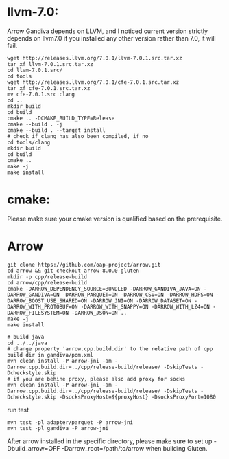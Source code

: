 # llvm-7.0: 
Arrow Gandiva depends on LLVM, and I noticed current version strictly depends on llvm7.0 if you installed any other version rather than 7.0, it will fail.
``` shell
wget http://releases.llvm.org/7.0.1/llvm-7.0.1.src.tar.xz
tar xf llvm-7.0.1.src.tar.xz
cd llvm-7.0.1.src/
cd tools
wget http://releases.llvm.org/7.0.1/cfe-7.0.1.src.tar.xz
tar xf cfe-7.0.1.src.tar.xz
mv cfe-7.0.1.src clang
cd ..
mkdir build
cd build
cmake .. -DCMAKE_BUILD_TYPE=Release
cmake --build . -j
cmake --build . --target install
# check if clang has also been compiled, if no
cd tools/clang
mkdir build
cd build
cmake ..
make -j
make install
```

# cmake: 
Please make sure your cmake version is qualified based on the prerequisite.


# Arrow
``` shell
git clone https://github.com/oap-project/arrow.git
cd arrow && git checkout arrow-8.0.0-gluten
mkdir -p cpp/release-build
cd arrow/cpp/release-build
cmake -DARROW_DEPENDENCY_SOURCE=BUNDLED -DARROW_GANDIVA_JAVA=ON -DARROW_GANDIVA=ON -DARROW_PARQUET=ON -DARROW_CSV=ON -DARROW_HDFS=ON -DARROW_BOOST_USE_SHARED=ON -DARROW_JNI=ON -DARROW_DATASET=ON -DARROW_WITH_PROTOBUF=ON -DARROW_WITH_SNAPPY=ON -DARROW_WITH_LZ4=ON -DARROW_FILESYSTEM=ON -DARROW_JSON=ON ..
make -j
make install

# build java
cd ../../java
# change property 'arrow.cpp.build.dir' to the relative path of cpp build dir in gandiva/pom.xml
mvn clean install -P arrow-jni -am -Darrow.cpp.build.dir=../cpp/release-build/release/ -DskipTests -Dcheckstyle.skip
# if you are behine proxy, please also add proxy for socks
mvn clean install -P arrow-jni -am -Darrow.cpp.build.dir=../cpp/release-build/release/ -DskipTests -Dcheckstyle.skip -DsocksProxyHost=${proxyHost} -DsocksProxyPort=1080 
```

run test
``` shell
mvn test -pl adapter/parquet -P arrow-jni
mvn test -pl gandiva -P arrow-jni
```

After arrow installed in the specific directory, please make sure to set up -Dbuild_arrow=OFF -Darrow_root=/path/to/arrow when building Gluten.
